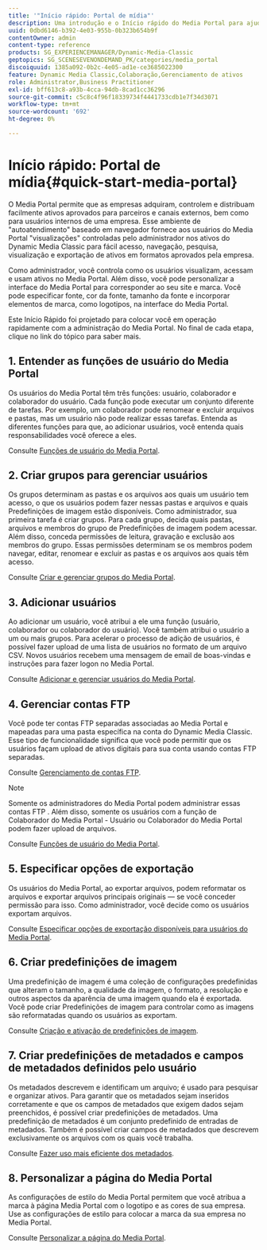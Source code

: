 ```yaml
---
title: '"Início rápido: Portal de mídia"'
description: Uma introdução e o Início rápido do Media Portal para ajudá-lo a ativar e executar rapidamente com as técnicas e a administração do Media Portal.
uuid: 0dbd6146-b392-4e03-955b-0b323b654b9f
contentOwner: admin
content-type: reference
products: SG_EXPERIENCEMANAGER/Dynamic-Media-Classic
geptopics: SG_SCENESEVENONDEMAND_PK/categories/media_portal
discoiquuid: 1385a092-0b2c-4e05-ad1e-ce3685022300
feature: Dynamic Media Classic,Colaboração,Gerenciamento de ativos
role: Administrator,Business Practitioner
exl-id: bff613c8-a93b-4cca-94db-8cad1cc36296
source-git-commit: c5c8c4f96f18339734f4441733cdb1e7f34d3071
workflow-type: tm+mt
source-wordcount: '692'
ht-degree: 0%

---
```


# Início rápido: Portal de mídia{#quick-start-media-portal}

O Media Portal permite que as empresas adquiram, controlem e distribuam facilmente ativos aprovados para parceiros e canais externos, bem como para usuários internos de uma empresa. Esse ambiente de &quot;autoatendimento&quot; baseado em navegador fornece aos usuários do Media Portal &quot;visualizações&quot; controladas pelo administrador nos ativos do Dynamic Media Classic para fácil acesso, navegação, pesquisa, visualização e exportação de ativos em formatos aprovados pela empresa.

Como administrador, você controla como os usuários visualizam, acessam e usam ativos no Media Portal. Além disso, você pode personalizar a interface do Media Portal para corresponder ao seu site e marca. Você pode especificar fonte, cor da fonte, tamanho da fonte e incorporar elementos de marca, como logotipos, na interface do Media Portal.

Este Início Rápido foi projetado para colocar você em operação rapidamente com a administração do Media Portal. No final de cada etapa, clique no link do tópico para saber mais.

## 1. Entender as funções de usuário do Media Portal

Os usuários do Media Portal têm três funções: usuário, colaborador e colaborador do usuário. Cada função pode executar um conjunto diferente de tarefas. Por exemplo, um colaborador pode renomear e excluir arquivos e pastas, mas um usuário não pode realizar essas tarefas. Entenda as diferentes funções para que, ao adicionar usuários, você entenda quais responsabilidades você oferece a eles.

Consulte [Funções de usuário do Media Portal](media-portal-user-roles.md#media_portal_user_roles).

## 2. Criar grupos para gerenciar usuários

Os grupos determinam as pastas e os arquivos aos quais um usuário tem acesso, o que os usuários podem fazer nessas pastas e arquivos e quais Predefinições de imagem estão disponíveis. Como administrador, sua primeira tarefa é criar grupos. Para cada grupo, decida quais pastas, arquivos e membros do grupo de Predefinições de imagem podem acessar. Além disso, conceda permissões de leitura, gravação e exclusão aos membros do grupo. Essas permissões determinam se os membros podem navegar, editar, renomear e excluir as pastas e os arquivos aos quais têm acesso.

Consulte [Criar e gerenciar grupos do Media Portal](creating-media-portal-groups.md#creating_and_managing_media_portal_groups).

## 3. Adicionar usuários

Ao adicionar um usuário, você atribui a ele uma função (usuário, colaborador ou colaborador do usuário). Você também atribui o usuário a um ou mais grupos. Para acelerar o processo de adição de usuários, é possível fazer upload de uma lista de usuários no formato de um arquivo CSV. Novos usuários recebem uma mensagem de email de boas-vindas e instruções para fazer logon no Media Portal.

Consulte [Adicionar e gerenciar usuários do Media Portal](adding-media-portal-users.md#adding_and_managing_media_portal_users).

## 4. Gerenciar contas FTP

Você pode ter contas FTP separadas associadas ao Media Portal e mapeadas para uma pasta específica na conta do Dynamic Media Classic. Esse tipo de funcionalidade significa que você pode permitir que os usuários façam upload de ativos digitais para sua conta usando contas FTP separadas.

Consulte [Gerenciamento de contas FTP](ftp-accounts.md#managing_ftp_accounts).

>[!NOTE]
>
>Somente os administradores do Media Portal podem administrar essas contas FTP . Além disso, somente os usuários com a função de Colaborador do Media Portal - Usuário ou Colaborador do Media Portal podem fazer upload de arquivos.

Consulte [Funções de usuário do Media Portal](media-portal-user-roles.md#media_portal_user_roles).

## 5. Especificar opções de exportação

Os usuários do Media Portal, ao exportar arquivos, podem reformatar os arquivos e exportar arquivos principais originais — se você conceder permissão para isso. Como administrador, você decide como os usuários exportam arquivos.

Consulte [Especificar opções de exportação disponíveis para usuários do Media Portal](specifying-export-options-available-media.md#specifying_export_options_available_to_media_portal_users).

## 6. Criar predefinições de imagem

Uma predefinição de imagem é uma coleção de configurações predefinidas que alteram o tamanho, a qualidade da imagem, o formato, a resolução e outros aspectos da aparência de uma imagem quando ela é exportada. Você pode criar Predefinições de imagem para controlar como as imagens são reformatadas quando os usuários as exportam.

Consulte [Criação e ativação de predefinições de imagem](creating-enabling-image-presets.md#creating_and_enabling_image_presets).

## 7. Criar predefinições de metadados e campos de metadados definidos pelo usuário

Os metadados descrevem e identificam um arquivo; é usado para pesquisar e organizar ativos. Para garantir que os metadados sejam inseridos corretamente e que os campos de metadados que exigem dados sejam preenchidos, é possível criar predefinições de metadados. Uma predefinição de metadados é um conjunto predefinido de entradas de metadados. Também é possível criar campos de metadados que descrevem exclusivamente os arquivos com os quais você trabalha.

Consulte [Fazer uso mais eficiente dos metadados](making-efficient-metadata.md#making_more_efficient_use_of_metadata).

## 8. Personalizar a página do Media Portal

As configurações de estilo do Media Portal permitem que você atribua a marca à página Media Portal com o logotipo e as cores de sua empresa. Use as configurações de estilo para colocar a marca da sua empresa no Media Portal.

Consulte [Personalizar a página do Media Portal](customizing-media-portal-screen.md#customizing_the_media_portal_screen).

